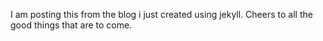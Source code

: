 I am posting this from the blog i just created using jekyll. Cheers to all the good things that are to come.
